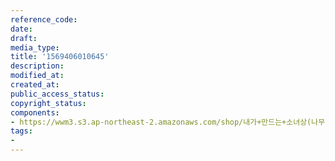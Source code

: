 ```yaml
---
reference_code: 
date: 
draft: 
media_type: 
title: '1569406010645'
description: 
modified_at: 
created_at: 
public_access_status: 
copyright_status: 
components:
- https://wwm3.s3.ap-northeast-2.amazonaws.com/shop/내가+만드는+소녀상(나무)/나무소녀상/소녀상/1569406010645.jpg
tags:
- 
---
```

